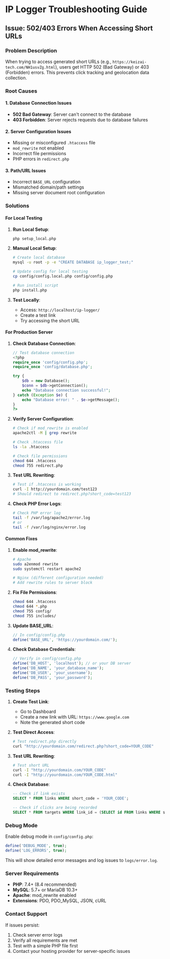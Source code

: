 # IP Logger Troubleshooting Guide

## Issue: 502/403 Errors When Accessing Short URLs

### Problem Description

When trying to access generated short URLs (e.g., `https://keizai-tech.com/NH1usvZg.html`), users get HTTP 502 (Bad Gateway) or 403 (Forbidden) errors. This prevents click tracking and geolocation data collection.

### Root Causes

#### 1. Database Connection Issues

- **502 Bad Gateway**: Server can't connect to the database
- **403 Forbidden**: Server rejects requests due to database failures

#### 2. Server Configuration Issues

- Missing or misconfigured `.htaccess` file
- `mod_rewrite` not enabled
- Incorrect file permissions
- PHP errors in `redirect.php`

#### 3. Path/URL Issues

- Incorrect `BASE_URL` configuration
- Mismatched domain/path settings
- Missing server document root configuration

### Solutions

#### For Local Testing

1. **Run Local Setup**:

   ```bash
   php setup_local.php
   ```

2. **Manual Local Setup**:

   ```bash
   # Create local database
   mysql -u root -p -e "CREATE DATABASE ip_logger_test;"

   # Update config for local testing
   cp config/config.local.php config/config.php

   # Run install script
   php install.php
   ```

3. **Test Locally**:
   - Access: `http://localhost/ip-logger/`
   - Create a test link
   - Try accessing the short URL

#### For Production Server

1. **Check Database Connection**:

   ```php
   // Test database connection
   <?php
   require_once 'config/config.php';
   require_once 'config/database.php';

   try {
       $db = new Database();
       $conn = $db->getConnection();
       echo "Database connection successful!";
   } catch (Exception $e) {
       echo "Database error: " . $e->getMessage();
   }
   ?>
   ```

2. **Verify Server Configuration**:

   ```bash
   # Check if mod_rewrite is enabled
   apache2ctl -M | grep rewrite

   # Check .htaccess file
   ls -la .htaccess

   # Check file permissions
   chmod 644 .htaccess
   chmod 755 redirect.php
   ```

3. **Test URL Rewriting**:

   ```bash
   # Test if .htaccess is working
   curl -I http://yourdomain.com/test123
   # Should redirect to redirect.php?short_code=test123
   ```

4. **Check PHP Error Logs**:
   ```bash
   # Check PHP error log
   tail -f /var/log/apache2/error.log
   # or
   tail -f /var/log/nginx/error.log
   ```

#### Common Fixes

1. **Enable mod_rewrite**:

   ```bash
   # Apache
   sudo a2enmod rewrite
   sudo systemctl restart apache2

   # Nginx (different configuration needed)
   # Add rewrite rules to server block
   ```

2. **Fix File Permissions**:

   ```bash
   chmod 644 .htaccess
   chmod 644 *.php
   chmod 755 config/
   chmod 755 includes/
   ```

3. **Update BASE_URL**:

   ```php
   // In config/config.php
   define('BASE_URL', 'https://yourdomain.com/');
   ```

4. **Check Database Credentials**:
   ```php
   // Verify in config/config.php
   define('DB_HOST', 'localhost'); // or your DB server
   define('DB_NAME', 'your_database_name');
   define('DB_USER', 'your_username');
   define('DB_PASS', 'your_password');
   ```

### Testing Steps

1. **Create Test Link**:

   - Go to Dashboard
   - Create a new link with URL: `https://www.google.com`
   - Note the generated short code

2. **Test Direct Access**:

   ```bash
   # Test redirect.php directly
   curl "http://yourdomain.com/redirect.php?short_code=YOUR_CODE"
   ```

3. **Test URL Rewriting**:

   ```bash
   # Test short URL
   curl -I "http://yourdomain.com/YOUR_CODE"
   curl -I "http://yourdomain.com/YOUR_CODE.html"
   ```

4. **Check Database**:

   ```sql
   -- Check if link exists
   SELECT * FROM links WHERE short_code = 'YOUR_CODE';

   -- Check if clicks are being recorded
   SELECT * FROM targets WHERE link_id = (SELECT id FROM links WHERE short_code = 'YOUR_CODE');
   ```

### Debug Mode

Enable debug mode in `config/config.php`:

```php
define('DEBUG_MODE', true);
define('LOG_ERRORS', true);
```

This will show detailed error messages and log issues to `logs/error.log`.

### Server Requirements

- **PHP**: 7.4+ (8.4 recommended)
- **MySQL**: 5.7+ or MariaDB 10.3+
- **Apache**: mod_rewrite enabled
- **Extensions**: PDO, PDO_MySQL, JSON, cURL

### Contact Support

If issues persist:

1. Check server error logs
2. Verify all requirements are met
3. Test with a simple PHP file first
4. Contact your hosting provider for server-specific issues
